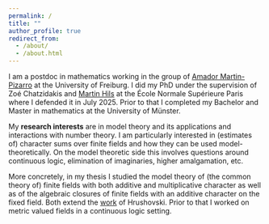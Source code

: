 ```yaml
---
permalink: /
title: ""
author_profile: true
redirect_from: 
  - /about/
  - /about.html
---
```


I am a postdoc in mathematics working in the group of [Amador Martin-Pizarro](https://home.mathematik.uni-freiburg.de/pizarro/) at the University of Freiburg. I did my PhD under the supervision of Zoé Chatzidakis and [Martin Hils](https://www.uni-muenster.de/Logik/hils/) at the École Normale Supérieure Paris where I defended it in July 2025. Prior to that I completed my Bachelor and Master in mathematics at the University of Münster.

My **research interests** are in model theory and its applications and interactions with number theory. I am particularly interested in (estimates of) character sums over finite fields and how they can be used model-theoretically. On the model theoretic side this involves questions around continuous logic, elimination of imaginaries, higher amalgamation, etc.

More concretely, in my thesis I studied the model theory of (the common theory of) finite fields with both additive and multiplicative character as well as of the algebraic closures of finite fields with an additive character on the fixed field. Both extend the [work](https://arxiv.org/abs/1911.01096) of Hrushovski. Prior to that I worked on metric valued fields in a continuous logic setting. 

